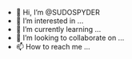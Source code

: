 - 👋 Hi, I’m @SUDOSPYDER
- 👀 I’m interested in ...
- 🌱 I’m currently learning ...
- 💞️ I’m looking to collaborate on ...
- 📫 How to reach me ...

<!---
SUDOSPYDER/SUDOSPYDER is a ✨ special ✨ repository because its `README.md` (this file) appears on your GitHub profile.
You can click the Preview link to take a look at your changes.
--->
